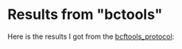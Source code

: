 # Results from "bctools"

Here is the results I got from the [bcftools_protocol](/Methods/bcftools_protocol.md):


